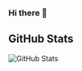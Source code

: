 ### Hi there 👋

<h2>GitHub Stats</h2>
<p><img src="https://github-readme-stats.vercel.app/api?username=Sbaccio&amp&show_icons=true&theme=tokyonight" alt="GitHub Stats"></p>
